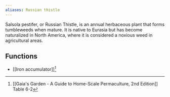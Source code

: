 ```yaml
---
aliases: Russian thistle
---
```

Salsola pestifer, or Russian Thistle, is an annual herbaceous plant that forms tumbleweeds when mature. It is native to Eurasia but has become naturalized in North America, where it is considered a noxious weed in agricultural areas.

## Functions
- [[Iron accumulator]][^1]

[^1]: [[Gaia's Garden - A Guide to Home-Scale Permaculture, 2nd Edition]] Table 6-2
